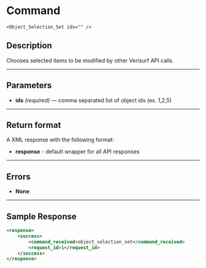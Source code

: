 # Command

    <Object_Selection_Set ids="" />

## Description

Chooses selected items to be modified by other Verisurf API calls.

***

## Parameters
- **ids** _(required)_ — comma separated list of object ids (ex. 1,2,5)

***

## Return format
A XML response with the following format:

- **response** - default wrapper for all API responses

***

## Errors
- **None**
 
***

## Sample Response
```xml
<response>
	<success>
		<command_received>object_selection_set</command_received>
		<request_id>1</request_id>
	</success>
</response>
```
